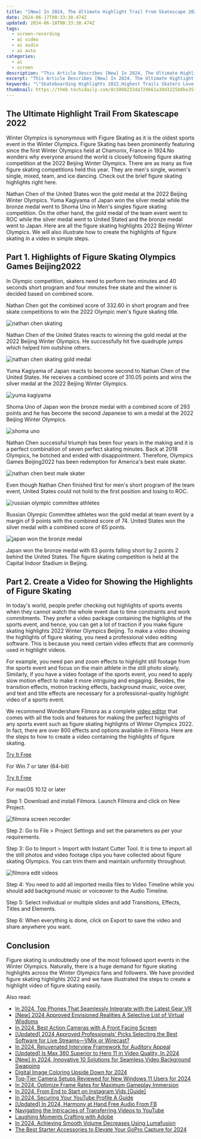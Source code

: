 ```yaml
---
title: "[New] In 2024, The Ultimate Highlight Trail From Skatescape 2022"
date: 2024-06-17T08:33:30.474Z
updated: 2024-06-18T08:33:30.474Z
tags: 
  - screen-recording
  - ai video
  - ai audio
  - ai auto
categories: 
  - ai
  - screen
description: "This Article Describes [New] In 2024, The Ultimate Highlight Trail From Skatescape 2022"
excerpt: "This Article Describes [New] In 2024, The Ultimate Highlight Trail From Skatescape 2022"
keywords: "\"Skateboarding Highlights 2022,Highest Trails Skaters Love,Skatescape Top Experiences,Best High-Skating Trails 2022,Ultimate Skate Trail Guide 2022,Top Skatescape Paths for Skaters,Ultimate Highlights in Skatescape 2022\""
thumbnail: https://thmb.techidaily.com/8c5008233da724661a30d3225b0be351e1d277e0e18468f4536db088e3157824.jpg
---
```


## The Ultimate Highlight Trail From Skatescape 2022

Winter Olympics is synonymous with Figure Skating as it is the oldest sports event in the Winter Olympics. Figure Skating has been prominently featuring since the first Winter Olympics held at Chamonix, France in 1924.No wonders why everyone around the world is closely following figure skating competition at the 2022 Beijing Winter Olympics. There are as many as five figure skating competitions held this year. They are men's single, women's single, mixed, team, and ice dancing. Check out the brief figure skating highlights right here.

Nathan Chen of the United States won the gold medal at the 2022 Beijing Winter Olympics. Yuma Kagiyama of Japan won the silver medal while the bronze medal went to Shoma Uno in Men's singles figure skating competition. On the other hand, the gold medal of the team event went to ROC while the silver medal went to United Stated and the bronze medal went to Japan. Here are all the figure skating highlights 2022 Beijing Winter Olympics. We will also illustrate how to create the highlights of figure skating in a video in simple steps.

## Part 1\. Highlights of Figure Skating Olympics Games Beijing2022

In Olympic competition, skaters need to perform two minutes and 40 seconds short program and four minutes free skate and the winner is decided based on combined score.

Nathan Chen got the combined score of 332.60 in short program and free skate competitions to win the 2022 Olympic men's figure skating title.

![nathan chen skating](https://images.wondershare.com/filmora/article-images/nathan-chen-skating.jpg)

Nathan Chen of the United States reacts to winning the gold medal at the 2022 Beijing Winter Olympics. He successfully hit five quadruple jumps which helped him outshine others.

![nathan chen skating gold medal](https://images.wondershare.com/filmora/article-images/nathan-chen-skating-gold-medal.jpg)

Yuma Kagiyama of Japan reacts to become second to Nathan Chen of the United States. He receives a combined score of 310.05 points and wins the silver medal at the 2022 Beijing Winter Olympics.

![yuma kagiyama](https://images.wondershare.com/filmora/article-images/yuma-kagiyama.jpg)

Shoma Uno of Japan won the bronze medal with a combined score of 293 points and he has become the second Japanese to win a medal at the 2022 Beijing Winter Olympics.

![shoma uno](https://images.wondershare.com/filmora/article-images/shoma-uno.jpg)

Nathan Chen successful triumph has been four years in the making and it is a perfect combination of seven perfect skating minutes. Back at 2018 Olympics, he botched and ended with disappointment. Therefore, Olympics Games Beijing2022 has been redemption for America's best male skater.

![nathan chen best male skater](https://images.wondershare.com/filmora/article-images/nathan-chen-best-male-skater.jpg)

Even though Nathan Chen finished first for men's short program of the team event, United States could not hold to the first position and losing to ROC.

![russian olympic committee athletes](https://images.wondershare.com/filmora/article-images/russian-olympic-committee-athletes.jpg)

Russian Olympic Committee athletes won the gold medal at team event by a margin of 9 points with the combined score of 74\. United States won the silver medal with a combined score of 65 points.

![japan won the bronze medal](https://images.wondershare.com/filmora/article-images/japan-won-the-bronze-medal.jpg)

Japan won the bronze medal with 63 points falling short by 2 points 2 behind the United States. The figure skating competition is held at the Capital Indoor Stadium in Beijing.

## Part 2\. Create a Video for Showing the Highlights of Figure Skating

In today's world, people prefer checking out highlights of sports events when they cannot watch the whole event due to time constraints and work commitments. They prefer a video package containing the highlights of the sports event, and hence, you can get a lot of traction if you make figure skating highlights 2022 Winter Olympics Beijing. To make a video showing the highlights of figure skating, you need a professional video editing software. This is because you need certain video effects that are commonly used in highlight videos.

For example, you need pan and zoom effects to highlight still footage from the sports event and focus on the main athlete in the still photo slowly. Similarly, if you have a video footage of the sports event, you need to apply slow motion effect to make it more intriguing and engaging. Besides, the transition effects, motion tracking effects, background music, voice over, and text and title effects are necessary for a professional-quality highlight video of a sports event.

We recommend Wondershare Filmora as a complete [video editor](https://tools.techidaily.com/wondershare/filmora/download/) that comes with all the tools and features for making the perfect highlights of any sports event such as figure skating highlights of Winter Olympics 2022\. In fact, there are over 800 effects and options available in Filmora. Here are the steps to how to create a video containing the highlights of figure skating.

[Try It Free](https://tools.techidaily.com/wondershare/filmora/download/)

For Win 7 or later (64-bit)

[Try It Free](https://tools.techidaily.com/wondershare/filmora/download/)

For macOS 10.12 or later

Step 1: Download and install Filmora. Launch Filmora and click on New Project.

![filmora screen recorder](https://images.wondershare.com/filmora/article-images/filmora-record-screen.jpg)

Step 2: Go to File > Project Settings and set the parameters as per your requirements.

Step 3: Go to Import > Import with Instant Cutter Tool. It is time to import all the still photos and video footage clips you have collected about figure skating Olympics. You can trim them and maintain uniformity throughout.

![filmora edit videos](https://images.wondershare.com/filmora/article-images/edit-recordings-filmora.jpg)

Step 4: You need to add all imported media files to Video Timeline while you should add background music or voiceover to the Audio Timeline.

Step 5: Select individual or multiple slides and add Transitions, Effects, Titles and Elements.

Step 6: When everything is done, click on Export to save the video and share anywhere you want.

## Conclusion

Figure skating is undoubtedly one of the most followed sport events in the Winter Olympics. Naturally, there is a huge demand for figure skating highlights across the Winter Olympics fans and followers. We have provided figure skating highlights 2022 and we have illustrated the steps to create a highlight video of figure skating easily.


<ins class="adsbygoogle"
     style="display:block"
     data-ad-format="autorelaxed"
     data-ad-client="ca-pub-7571918770474297"
     data-ad-slot="1223367746"></ins>



<ins class="adsbygoogle"
     style="display:block"
     data-ad-client="ca-pub-7571918770474297"
     data-ad-slot="8358498916"
     data-ad-format="auto"
     data-full-width-responsive="true"></ins>


<span class="atpl-alsoreadstyle">Also read:</span>
<div><ul>
<li><a href="https://fox-access.techidaily.com/in-2024-top-phones-that-seamlessly-integrate-with-the-latest-gear-vr/"><u>In 2024, Top Phones That Seamlessly Integrate with the Latest Gear VR</u></a></li>
<li><a href="https://fox-access.techidaily.com/new-2024-approved-envisioned-realities-a-selective-list-of-virtual-wisdoms/"><u>[New] 2024 Approved  Envisioned Realities  A Selective List of Virtual Wisdoms</u></a></li>
<li><a href="https://fox-access.techidaily.com/in-2024-best-action-cameras-with-a-front-facing-screen/"><u>In 2024, Best Action Cameras with A Front Facing Screen</u></a></li>
<li><a href="https://fox-access.techidaily.com/updated-2024-approved-professionals-picks-selecting-the-best-software-for-live-streamsvmix-or-wirecast/"><u>[Updated] 2024 Approved  Professionals' Picks  Selecting the Best Software for Live Streams—VMix or Wirecast?</u></a></li>
<li><a href="https://fox-access.techidaily.com/in-2024-rejuvenated-interview-framework-for-auditory-appeal/"><u>In 2024, Rejuvenated Interview Framework for Auditory Appeal</u></a></li>
<li><a href="https://fox-access.techidaily.com/updated-is-max-360-superior-to-hero-11-in-video-quality-in-2024/"><u>[Updated] Is Max 360 Superior to Hero 11 in Video Quality, In 2024</u></a></li>
<li><a href="https://fox-access.techidaily.com/new-in-2024-innovative-10-solutions-for-seamless-video-background-swapping/"><u>[New] In 2024, Innovative 10 Solutions for Seamless Video Background Swapping</u></a></li>
<li><a href="https://fox-access.techidaily.com/digital-image-coloring-upside-down-for-2024/"><u>Digital Image Coloring Upside Down for 2024</u></a></li>
<li><a href="https://on-screen-recording.techidaily.com/top-tier-camera-setups-reviewed-for-new-windows-11-users-for-2024/"><u>Top-Tier Camera Setups Reviewed for New Windows 11 Users for 2024</u></a></li>
<li><a href="https://extra-skills.techidaily.com/in-2024-optimize-frame-rates-for-maximum-gameplay-immersion/"><u>In 2024, Optimize Frame Rates for Maximum Gameplay Immersion</u></a></li>
<li><a href="https://instagram-videos.techidaily.com/in-2024-from-end-to-start-on-instagram-vids-guide/"><u>In 2024, From End to Start on Instagram Vids [Guide]</u></a></li>
<li><a href="https://youtube-stream.techidaily.com/in-2024-securing-your-youtube-profile-a-guide/"><u>In 2024, Securing Your YouTube Profile  A Guide</u></a></li>
<li><a href="https://facebook-videos.techidaily.com/updated-in-2024-harmony-at-hand-free-audio-from-fb/"><u>[Updated] In 2024, Harmony at Hand  Free Audio From FB</u></a></li>
<li><a href="https://youtube-clips.techidaily.com/navigating-the-intricacies-of-transferring-videos-to-youtube/"><u>Navigating the Intricacies of Transferring Videos to YouTube</u></a></li>
<li><a href="https://extra-information.techidaily.com/laughing-moments-crafting-with-adobe/"><u>Laughing Moments  Crafting with Adobe</u></a></li>
<li><a href="https://extra-resources.techidaily.com/in-2024-achieving-smooth-volume-decreases-using-lumafusion/"><u>In 2024, Achieving Smooth Volume Decreases Using Lumafusion</u></a></li>
<li><a href="https://some-approaches.techidaily.com/the-best-starter-accessories-to-elevate-your-gopro-capture-for-2024/"><u>The Best Starter Accessories to Elevate Your GoPro Capture for 2024</u></a></li>
</ul></div>
